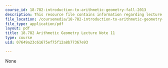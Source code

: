 ```yaml
---
course_id: 18-782-introduction-to-arithmetic-geometry-fall-2013
description: This resource file contains information regarding lecture 11.
file_location: /coursemedia/18-782-introduction-to-arithmetic-geometry-fall-2013/07649a23c61675ef75f12a8b77367e93_MIT18_782F13_lec11.pdf
file_type: application/pdf
layout: pdf
title: 18.782 Arithmetic Geometry Lecture Note 11
type: course
uid: 07649a23c61675ef75f12a8b77367e93

---
```

None